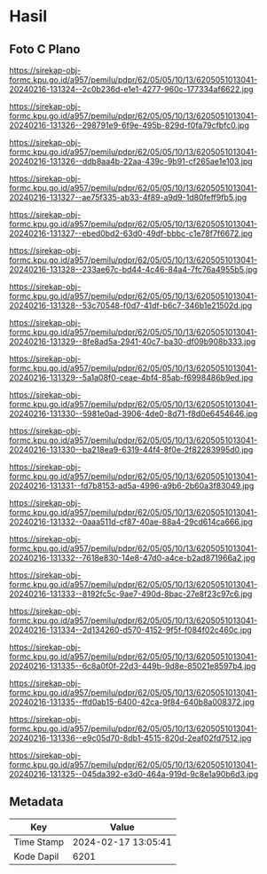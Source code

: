 # Hasil

## Foto C Plano

https://sirekap-obj-formc.kpu.go.id/a957/pemilu/pdpr/62/05/05/10/13/6205051013041-20240216-131324--2c0b236d-e1e1-4277-960c-177334af6622.jpg

https://sirekap-obj-formc.kpu.go.id/a957/pemilu/pdpr/62/05/05/10/13/6205051013041-20240216-131326--298791e9-6f9e-495b-829d-f0fa79cfbfc0.jpg

https://sirekap-obj-formc.kpu.go.id/a957/pemilu/pdpr/62/05/05/10/13/6205051013041-20240216-131326--ddb8aa4b-22aa-439c-9b91-cf265ae1e103.jpg

https://sirekap-obj-formc.kpu.go.id/a957/pemilu/pdpr/62/05/05/10/13/6205051013041-20240216-131327--ae75f335-ab33-4f89-a9d9-1d80feff9fb5.jpg

https://sirekap-obj-formc.kpu.go.id/a957/pemilu/pdpr/62/05/05/10/13/6205051013041-20240216-131327--ebed0bd2-63d0-49df-bbbc-c1e78f7f6672.jpg

https://sirekap-obj-formc.kpu.go.id/a957/pemilu/pdpr/62/05/05/10/13/6205051013041-20240216-131328--233ae67c-bd44-4c46-84a4-7fc76a4955b5.jpg

https://sirekap-obj-formc.kpu.go.id/a957/pemilu/pdpr/62/05/05/10/13/6205051013041-20240216-131328--53c70548-f0d7-41df-b6c7-346b1e21502d.jpg

https://sirekap-obj-formc.kpu.go.id/a957/pemilu/pdpr/62/05/05/10/13/6205051013041-20240216-131329--8fe8ad5a-2941-40c7-ba30-df09b908b333.jpg

https://sirekap-obj-formc.kpu.go.id/a957/pemilu/pdpr/62/05/05/10/13/6205051013041-20240216-131329--5a1a08f0-ceae-4bf4-85ab-f6998486b9ed.jpg

https://sirekap-obj-formc.kpu.go.id/a957/pemilu/pdpr/62/05/05/10/13/6205051013041-20240216-131330--5981e0ad-3906-4de0-8d71-f8d0e6454646.jpg

https://sirekap-obj-formc.kpu.go.id/a957/pemilu/pdpr/62/05/05/10/13/6205051013041-20240216-131330--ba218ea9-6319-44f4-8f0e-2f82283995d0.jpg

https://sirekap-obj-formc.kpu.go.id/a957/pemilu/pdpr/62/05/05/10/13/6205051013041-20240216-131331--fd7b8153-ad5a-4996-a9b6-2b60a3f83049.jpg

https://sirekap-obj-formc.kpu.go.id/a957/pemilu/pdpr/62/05/05/10/13/6205051013041-20240216-131332--0aaa511d-cf87-40ae-88a4-29cd614ca666.jpg

https://sirekap-obj-formc.kpu.go.id/a957/pemilu/pdpr/62/05/05/10/13/6205051013041-20240216-131332--7618e830-14e8-47d0-a4ce-b2ad871966a2.jpg

https://sirekap-obj-formc.kpu.go.id/a957/pemilu/pdpr/62/05/05/10/13/6205051013041-20240216-131333--8192fc5c-9ae7-490d-8bac-27e8f23c97c6.jpg

https://sirekap-obj-formc.kpu.go.id/a957/pemilu/pdpr/62/05/05/10/13/6205051013041-20240216-131334--2d134260-d570-4152-9f5f-f084f02c460c.jpg

https://sirekap-obj-formc.kpu.go.id/a957/pemilu/pdpr/62/05/05/10/13/6205051013041-20240216-131335--6c8a0f0f-22d3-449b-9d8e-85021e8597b4.jpg

https://sirekap-obj-formc.kpu.go.id/a957/pemilu/pdpr/62/05/05/10/13/6205051013041-20240216-131335--ffd0ab15-6400-42ca-9f84-640b8a008372.jpg

https://sirekap-obj-formc.kpu.go.id/a957/pemilu/pdpr/62/05/05/10/13/6205051013041-20240216-131336--e9c05d70-8db1-4515-820d-2eaf02fd7512.jpg

https://sirekap-obj-formc.kpu.go.id/a957/pemilu/pdpr/62/05/05/10/13/6205051013041-20240216-131325--045da392-e3d0-464a-919d-9c8e1a90b6d3.jpg


## Metadata

| Key        | Value               |
| ---------- | ------------------- |
| Time Stamp | 2024-02-17 13:05:41 |
| Kode Dapil | 6201                |



